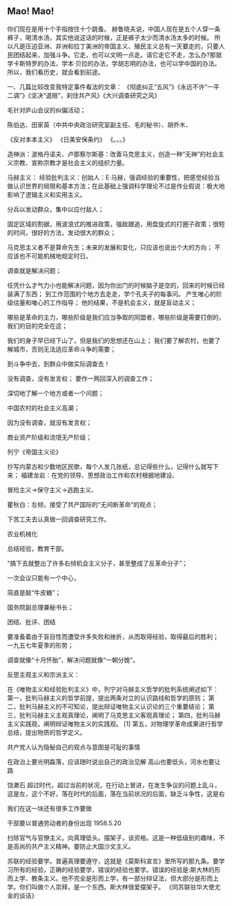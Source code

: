 ## Mao! Mao!



你们现在是用十个手指按住十个跳蚤。
赫鲁晓夫说，中国人现在是五个人穿一条裤子，喝清水汤，其实他说这话的时候，正是裤子太少而清水汤太多的时候。
所以凡是压迫亚洲、非洲和拉丁美洲的帝国主义、殖民主义总有一天要走的，只要人民团结起来，加强斗争。它走，也可以文明一点走。请它走它不走，怎么办?那就学卡斯特罗的办法，学本·贝拉的办法，学胡志明的办法，也可以学中国的办法。所以，我们看历史，就会看到前途。


一、几篇比较改变我特定事件看法的文章：
《彻底纠正“五风”》《永远不许“一平二调”》《坚决“退赔”，刹住共产风》《大兴调查研究之风》

毛针对庐山会议的纠偏活动；

陈伯达、田家英（中共中央政治研究室副主任、毛的秘书）、胡乔木、

《反对本本主义》
《日美安保条约》
《。。。》

造神派：波格丹诺夫、卢那察尔斯基：改善马克思主义，创造一种“无神”的社会主义宗教、宣称宗教才是社会主义的组织力量。

马赫主义：
经验批判主义：创始人：E·马赫，强调经验的重要性，把感觉经验当做认识世界的局限和基本方法；在此基础上强调科学理论不过是作业假说：极大地影响了逻辑主义和实用主义。

分兵以发动群众，集中以应付敌人；


固定区域的割据，用波浪式的推进政策，强敌跟追，用盘旋式的打圈子政策；很短的时间，很好的方法，发动很大的群众；

马克思主义者不是算命先生；未来的发展和变化，只应该也说出个大的方向；
不应该也不可能机械地规定时日。

调查就是解决问题；

任凭什么才气力小也能解决问题，因为你出门的时候脑子是空的，回来的时候已经装满了东西；
到工作范围的个地方去走走，学个孔夫子的每事问。
产生唯心的阶级估量和唯心的工作指导；
他的结果，不是机会主义，就是盲动主义；

哪些是革命的主力，哪些阶级是我们应当争取的同盟者，哪些阶级是需要打倒的，我们的目的完全在这；

我们的身子早已经下山了，但是我们的思想还在山上；
我们要了解农村，也要了解城市，否则无法适应革命斗争的需要；

到斗争中去，到群众中做实际调查去！

没有调查，没有发言权；
要作一两回深入的调查工作；

深切地了解一个地方或者一个问题；

中国农村的社会主义高潮；

因为没有调查，就没有发言权；

商业资产阶级和流氓无产阶级；

列宁《帝国主义论》

抄写内蒙古和少数地区民歌，每个人发几张纸，总记得些什么，记得什么就写下来；
福建龙岩：在党的领导、思想政治工作和农村根据地建设、

冒险主义->保守主义->逃跑主义、

瞿秋白：左倾，接受了共产国际的“无间断革命”的观点；

下苦工夫去认真做一回调查研究工作。

农业机械化

总结经验，教育干部。

“搞下去就整出了许多右倾机会主义分子，甚至整成了反革命分子”；

一次会议只能有一个中心，

简直是敲“牛皮糖”；

国务院副总理兼秘书长；

团结、批评、团结

要准备着由于盲目性而遭受许多失败和挫折，从而取得经验，取得最后的胜利；
一九五七年夏季的形势；


调查就像“十月怀胎”，解决问题就像“一朝分娩”。

反思主观主义和宗派主义：

在《唯物主义和经验批判主义》中，列宁对马赫主义哲学的批判系统阐述如下：
第一，批判马赫主义的哲学前提，提出两条对立的认识路线和哲学的原则；
第二，批判马赫主义的不可知论，提出辩证唯物主义认识论的三个重要结论；
第三，批判马赫主义主观真理论，阐明了马克思主义客观真理论；
第四，批判马赫主义实践观，阐明辩证唯物主义的实践观。 [1] 
第五，对物理学革命成果进行哲学总结，提出物质的哲学定义。


共产党人认为隐秘自己的观点与意图是可耻的事情

在政治上要光明磊落，应该随时说出自己的政治见解
高山也要低头，河水也要让路

饶漱石
超过时代，超过当前的状况，在行动上冒进，在发生争议的问题上乱斗，这是左，这个不好，落在时代的后面，落在当前状况的后面，缺乏斗争性，这是右

我们在这一块还有很多工作要做

干部要以普通劳动者的身份出现 1958.5.20

扫除官气与官僚主义。向真理低头。摆架子，谈资格。这是一种低级别的趣味，不是高尚的共产主义精神。要防止大国沙文主义。


苏联的经验要学。普遍真理要遵守，这就是《莫斯科宣言》里所写的那九条。要学习所有的经验，正确的经验要学，错误的经验也要学。错误的经验是:斯大林的形而上学、教条主义。他不完全是形而上学，有一部分辩证法，但大部分是形而上学。你们叫做个人崇拜，是一个东西。斯大林很爱摆架子。
《同苏联驻华大使尤金的谈话》







